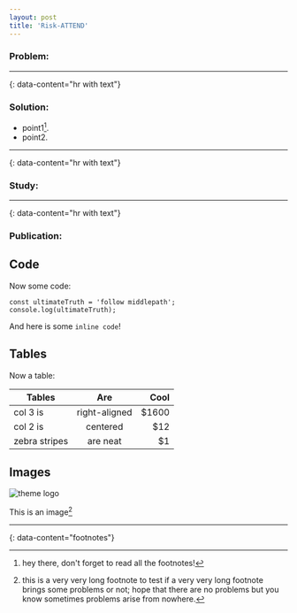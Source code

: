```yaml
---
layout: post
title: 'Risk-ATTEND'
---
```



### Problem:

---
{: data-content="hr with text"}

### Solution:
- point1[^2].
- point2.

---
{: data-content="hr with text"}

### Study:

---
{: data-content="hr with text"}

### Publication: 




## Code

Now some code:

```
const ultimateTruth = 'follow middlepath';
console.log(ultimateTruth);
```

And here is some `inline code`!

## Tables

Now a table:

| Tables        | Are           | Cool  |
| ------------- |:-------------:| -----:|
| col 3 is      | right-aligned | $1600 |
| col 2 is      | centered      |   $12 |
| zebra stripes | are neat      |    $1 |

## Images

![theme logo](http://www.abhinavsaxena.com/images/abhinav.jpeg)

This is an image[^4]

---
{: data-content="footnotes"}

[^1]: this is a footnote. You should reach here if you click on the corresponding superscript number.
[^2]: hey there, don't forget to read all the footnotes!
[^3]: this is another footnote.
[^4]: this is a very very long footnote to test if a very very long footnote brings some problems or not; hope that there are no problems but you know sometimes problems arise from nowhere.
